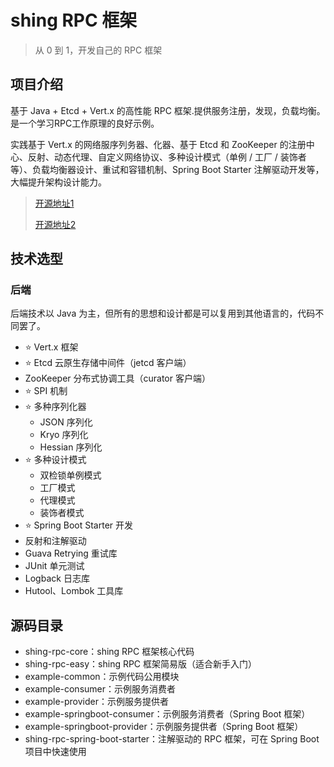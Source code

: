 # shing RPC 框架

> 从 0 到 1，开发自己的 RPC 框架



## 项目介绍

基于 Java + Etcd + Vert.x 的高性能 RPC 框架.提供服务注册，发现，负载均衡。是一个学习RPC工作原理的良好示例。

实践基于 Vert.x 的网络服序列务器、化器、基于 Etcd 和 ZooKeeper 的注册中心、反射、动态代理、自定义网络协议、多种设计模式（单例 / 工厂 / 装饰者等）、负载均衡器设计、重试和容错机制、Spring Boot Starter 注解驱动开发等，大幅提升架构设计能力。

>[开源地址1](https://github.com/Shingbb/shing-rpc.git)
> 
> [开源地址2](https://gitee.com/MyShing/shing-rpc)




## 技术选型

### 后端

后端技术以 Java 为主，但所有的思想和设计都是可以复用到其他语言的，代码不同罢了。

- ⭐️ Vert.x 框架
- ⭐️ Etcd 云原生存储中间件（jetcd 客户端）
- ZooKeeper 分布式协调工具（curator 客户端）
- ⭐️ SPI 机制
- ⭐️ 多种序列化器
    - JSON 序列化
    - Kryo 序列化
    - Hessian 序列化
- ⭐️ 多种设计模式
    - 双检锁单例模式
    - 工厂模式
    - 代理模式
    - 装饰者模式
- ⭐️ Spring Boot Starter 开发
- 反射和注解驱动
- Guava Retrying 重试库
- JUnit 单元测试
- Logback 日志库
- Hutool、Lombok 工具库



## 源码目录

- shing-rpc-core：shing RPC 框架核心代码
- shing-rpc-easy：shing RPC 框架简易版（适合新手入门）
- example-common：示例代码公用模块
- example-consumer：示例服务消费者
- example-provider：示例服务提供者
- example-springboot-consumer：示例服务消费者（Spring Boot 框架）
- example-springboot-provider：示例服务提供者（Spring Boot 框架）
- shing-rpc-spring-boot-starter：注解驱动的 RPC 框架，可在 Spring Boot 项目中快速使用


